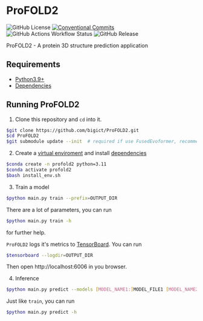 # ProFOLD2

![GitHub License](https://img.shields.io/github/license/bigict/ProFOLD2)
[![Conventional Commits](https://img.shields.io/badge/Conventional%20Commits-1.0.0-yellow.svg)](https://conventionalcommits.org)
![GitHub Actions Workflow Status](https://img.shields.io/github/actions/workflow/status/bigict/ProFOLD2/pylint.yml)
![GitHub Release](https://img.shields.io/github/v/release/bigict/ProFOLD2)

ProFOLD2 - A protein 3D structure prediction application

## Requirements

* [Python3.9+](https://www.python.org)
* [Dependencies](https://github.com/bigict/ProFOLD2/network/dependencies)

## Running ProFOLD2

1.  Clone this repository and `cd` into it.
  ```bash
  $git clone https://github.com/bigict/ProFOLD2.git
  $cd ProFOLD2
  $git submodule update --init  # required if use FusedEvoformer, recommended.
  ```
2.  Create a [virtual enviroment](https://anaconda.org) and install [dependencies](https://github.com/bigict/ProFOLD2/network/dependencies)
  ```bash
  $conda create -n profold2 python=3.11
  $conda activate profold2
  $bash install_env.sh
  ```
3.  Train a model
  ```bash
  $python main.py train --prefix=OUTPUT_DIR
  ```
  
  There are a lot of parameters, you can run
    
  ```bash
  $python main.py train -h
  ```
  
  for further help.
  
  `ProFOLD2` logs it's metrics to [TensorBoard](https://www.tensorflow.org/tensorboard). You can run
  
  ```bash
  $tensorboard --logdir=OUTPUT_DIR
  ```
  
  Then open http://localhost:6006 in you browser.
  
4.  Inference
  ```bash
  $python main.py predict --models [MODEL_NAME1:]MODEL_FILE1 [MODEL_NAME2:]MODEL_FILE2
  ```
  
  Just like `train`, you can run
  ```bash
  $python main.py predict -h
  ```
  
